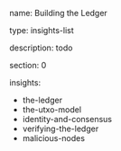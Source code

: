 name: Building the Ledger

type: insights-list

description: todo

section: 0

insights:
 - the-ledger
 - the-utxo-model
 - identity-and-consensus
 - verifying-the-ledger
 - malicious-nodes

